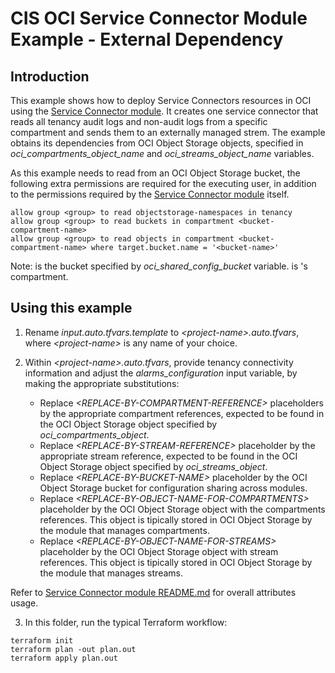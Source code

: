 # CIS OCI Service Connector Module Example - External Dependency

## Introduction

This example shows how to deploy Service Connectors resources in OCI using the [Service Connector module](../..). It creates one service connector that reads all tenancy audit logs and non-audit logs from a specific compartment and sends them to an externally managed strem. The example obtains its dependencies from OCI Object Storage objects, specified in *oci_compartments_object_name* and *oci_streams_object_name* variables. 

As this example needs to read from an OCI Object Storage bucket, the following extra permissions are required for the executing user, in addition to the permissions required by the [Service Connector module](../..) itself.

```
allow group <group> to read objectstorage-namespaces in tenancy
allow group <group> to read buckets in compartment <bucket-compartment-name>
allow group <group> to read objects in compartment <bucket-compartment-name> where target.bucket.name = '<bucket-name>'
```

Note: *<bucket-name>* is the bucket specified by *oci_shared_config_bucket* variable. *<bucket-compartment-name>* is *<bucket-name>*'s compartment.

## Using this example
1. Rename *input.auto.tfvars.template* to *\<project-name\>.auto.tfvars*, where *\<project-name\>* is any name of your choice.

2. Within *\<project-name\>.auto.tfvars*, provide tenancy connectivity information and adjust the *alarms_configuration* input variable, by making the appropriate substitutions:
   - Replace *\<REPLACE-BY-COMPARTMENT-REFERENCE\>* placeholders by the appropriate compartment references, expected to be found in the OCI Object Storage object specified by *oci_compartments_object*.
   - Replace *\<REPLACE-BY-STREAM-REFERENCE\>* placeholder by the appropriate stream reference, expected to be found in the OCI Object Storage object specified by *oci_streams_object*.
   - Replace *\<REPLACE-BY-BUCKET-NAME\>* placeholder by the OCI Object Storage bucket for configuration sharing across modules.
   - Replace *\<REPLACE-BY-OBJECT-NAME-FOR-COMPARTMENTS\>* placeholder by the OCI Object Storage object with the compartments references. This object is tipically stored in OCI Object Storage by the module that manages compartments.
   - Replace *\<REPLACE-BY-OBJECT-NAME-FOR-STREAMS\>* placeholder by the OCI Object Storage object with stream references. This object is tipically stored in OCI Object Storage by the module that manages streams.

Refer to [Service Connector module README.md](../../README.md) for overall attributes usage.

3. In this folder, run the typical Terraform workflow:
```
terraform init
terraform plan -out plan.out
terraform apply plan.out
```